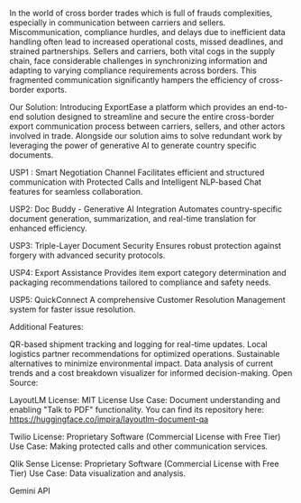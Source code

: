 In the world of cross border trades which is full of frauds complexities, especially in communication between carriers and sellers. Miscommunication, compliance hurdles, and delays due to inefficient data handling often lead to increased operational costs, missed deadlines, and strained partnerships. Sellers and carriers, both vital cogs in the supply chain, face considerable challenges in synchronizing information and adapting to varying compliance requirements across borders. This fragmented communication significantly hampers the efficiency of cross-border exports.

Our Solution: Introducing ExportEase a platform which provides an end-to-end solution designed to streamline and secure the entire cross-border export communication process between carriers, sellers, and other actors involved in trade. Alongside our solution aims to solve redundant work by leveraging the power of generative AI to generate country specific documents.

USP1 : Smart Negotiation Channel Facilitates efficient and structured communication with Protected Calls and Intelligent NLP-based Chat features for seamless collaboration.

USP2: Doc Buddy - Generative AI Integration Automates country-specific document generation, summarization, and real-time translation for enhanced efficiency.

USP3: Triple-Layer Document Security Ensures robust protection against forgery with advanced security protocols.

USP4: Export Assistance Provides item export category determination and packaging recommendations tailored to compliance and safety needs.

USP5: QuickConnect A comprehensive Customer Resolution Management system for faster issue resolution.

Additional Features:

QR-based shipment tracking and logging for real-time updates.
Local logistics partner recommendations for optimized operations.
Sustainable alternatives to minimize environmental impact.
Data analysis of current trends and a cost breakdown visualizer for informed decision-making.
Open Source:

LayoutLM License: MIT License Use Case: Document understanding and enabling "Talk to PDF" functionality. You can find its repository here: https://huggingface.co/impira/layoutlm-document-qa

Twilio License: Proprietary Software (Commercial License with Free Tier) Use Case: Making protected calls and other communication services.

Qlik Sense License: Proprietary Software (Commercial License with Free Tier) Use Case: Data visualization and analysis.

Gemini API
